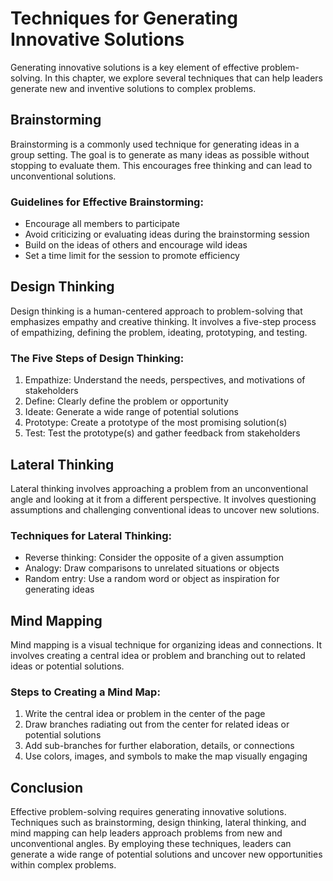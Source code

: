 Techniques for Generating Innovative Solutions
==========================================================================================

Generating innovative solutions is a key element of effective problem-solving. In this chapter, we explore several techniques that can help leaders generate new and inventive solutions to complex problems.

Brainstorming
-------------

Brainstorming is a commonly used technique for generating ideas in a group setting. The goal is to generate as many ideas as possible without stopping to evaluate them. This encourages free thinking and can lead to unconventional solutions.

### Guidelines for Effective Brainstorming:

* Encourage all members to participate
* Avoid criticizing or evaluating ideas during the brainstorming session
* Build on the ideas of others and encourage wild ideas
* Set a time limit for the session to promote efficiency

Design Thinking
---------------

Design thinking is a human-centered approach to problem-solving that emphasizes empathy and creative thinking. It involves a five-step process of empathizing, defining the problem, ideating, prototyping, and testing.

### The Five Steps of Design Thinking:

1. Empathize: Understand the needs, perspectives, and motivations of stakeholders
2. Define: Clearly define the problem or opportunity
3. Ideate: Generate a wide range of potential solutions
4. Prototype: Create a prototype of the most promising solution(s)
5. Test: Test the prototype(s) and gather feedback from stakeholders

Lateral Thinking
----------------

Lateral thinking involves approaching a problem from an unconventional angle and looking at it from a different perspective. It involves questioning assumptions and challenging conventional ideas to uncover new solutions.

### Techniques for Lateral Thinking:

* Reverse thinking: Consider the opposite of a given assumption
* Analogy: Draw comparisons to unrelated situations or objects
* Random entry: Use a random word or object as inspiration for generating ideas

Mind Mapping
------------

Mind mapping is a visual technique for organizing ideas and connections. It involves creating a central idea or problem and branching out to related ideas or potential solutions.

### Steps to Creating a Mind Map:

1. Write the central idea or problem in the center of the page
2. Draw branches radiating out from the center for related ideas or potential solutions
3. Add sub-branches for further elaboration, details, or connections
4. Use colors, images, and symbols to make the map visually engaging

Conclusion
----------

Effective problem-solving requires generating innovative solutions. Techniques such as brainstorming, design thinking, lateral thinking, and mind mapping can help leaders approach problems from new and unconventional angles. By employing these techniques, leaders can generate a wide range of potential solutions and uncover new opportunities within complex problems.
